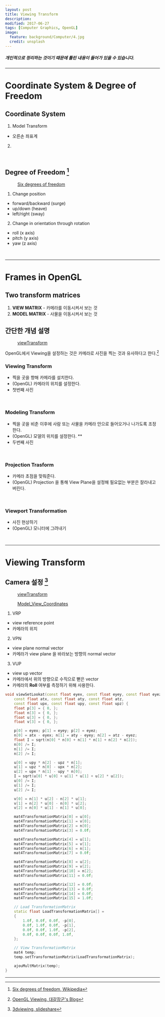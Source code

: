 ```yaml
---
layout: post
title: Viewing Transform
description:
modified: 2017-06-27
tags: [Computer Graphics, OpenGL]
image:
  feature: background/Computer/4.jpg
  credit: unsplash
---
```

##### 개인적으로 정리하는 것이기 때문에 틀린 내용이 들어가 있을 수 있습니다.
---

# Coordinate System & Degree of Freedom

## Coordinate System

1. Model Transform
  - 오른손 좌표계

2. 

<br/>

## Degree of Freedom [^1]

[^1]: [Six degrees of freedom, Wikipedia](https://en.wikipedia.org/wiki/Six_degrees_of_freedom)

<figure>
  <a href="/images/CG/viewTransform/6DOF.jpg"><img src="/images/CG/viewTransform/6DOF.jpg" alt=""></a>
  <figcaption><a href="https://en.wikipedia.org/wiki/Six_degrees_of_freedom" title="viewTransform">Six degrees of freedom</a></figcaption>
</figure>

1. Change position
  * forward/backward (surge)
  * up/down (heave)
  * left/right (sway)

2. Change in orientation through rotation
  * roll (x axis)
  * pitch (y axis)
  * yaw (z axis)


<br/>

---

# Frames in OpenGL

## Two transform matrices
  1. **VIEW MATRIX**
    - 카메라를 이동시켜서 보는 것
  2. **MODEL MATRIX**
    - 사물을 이동시켜서 보는 것
  
## 간단한 개념 설명

<figure>
  <a href="/images/CG/viewTransform/viewTransform.jpg"><img src="/images/CG/viewTransform/viewTransform.jpg" alt=""></a>
  <figcaption><a href="/images/CG/viewTransform/viewTransform.jpg" title="viewTransform"> viewTransform</a></figcaption>
</figure>

OpenGL에서 Viewing을 설정하는 것은 카메라로 사진을 찍는 것과 유사하다고 한다.[^2]

### Viewing Transform

- 찍을 곳을 향해 카메라를 설치한다. 
- (OpenGL) 카메라의 위치를 설정한다. 
- 첫번째 사진

<br/>

### Modeling Transform

- 찍을 곳을 비춘 이후에 사람 또는 사물을 카메라 안으로 들어오거나 나가도록 조정한다.
- (OpenGL) 모델의 위치를 설정한다. **
- 두번째 사진

<br/>

### Projection Trasform

- 카메라 초점을 맞춰준다.
- (OpenGL) Projection 을 통해 View Plane을 설정해 필요없는 부분은 잘라내고 버린다.

<br/>

### Viewport Transformation

- 사진 현상하기
- (OpenGL) 모니터에 그려내기

<br/>

---

# Viewing Transform

## Camera 설정 [^3]

<figure>
  <a href="/images/CG/viewTransform/viewTransform2.jpg" title="viewTransform"><img src="/images/CG/viewTransform/viewTransform2.jpg" alt=""></a>
  <figcaption><a href="https://www.slideshare.net/deepakofheart/3-d-viewing" title="viewTransform">viewTransform</a></figcaption>
</figure>

<figure>
  <a href="/images/CG/viewTransform/modelviewcoordinates.png" title="Model View Coordinates"><img src="/images/CG/viewTransform/modelviewcoordinates.png" alt=""></a>
  <figcaption><a href="http://www.pling.org.uk/cs/cgv.html" title="viewTransform"> Model_View_Coordinates</a></figcaption>
</figure>

1. VRP
  - view reference point
  - 카메라의 위치

2. VPN
  - view plane normal vector
  - 카메라가 view plane 을 바라보는 방향의 normal vector

3. VUP
  - view up vector
  - 카메라에서 위의 방향으로 수직으로 뻗은 vector
  - 카메라의 **Roll** 여부를 측정하기 위해 사용한다.



```cpp
void viewSetLookat(const float eyex, const float eyey, const float eyez,
	const float atx, const float aty, const float atz,
	const float upx, const float upy, const float upz) {
	float p[3] = { 0, };
	float n[3] = { 0, };
	float u[3] = { 0, };
	float v[3] = { 0, };

	p[0] = eyex; p[1] = eyey; p[2] = eyez;
	n[0] = atx - eyex; n[1] = aty - eyey; n[2] = atz - eyez;
	float I = sqrt(n[0] * n[0] + n[1] * n[1] + n[2] * n[2]);
	n[0] /= I;
	n[1] /= I;
	n[2] /= I;

	u[0] = upy * n[2] - upz * n[1];
	u[1] = upz * n[0] - upx * n[2];
	u[2] = upx * n[1] - upy * n[0];
	I = sqrt(u[0] * u[0] + u[1] * u[1] + u[2] * u[2]);
	u[0] /= I;
	u[1] /= I;
	u[2] /= I;

	v[0] = n[1] * u[2] - n[2] * u[1];
	v[1] = n[2] * u[0] - n[0] * u[2];
	v[2] = n[0] * u[1] - n[1] * u[0];

	mat4TransformationMatrix[0] = u[0];
	mat4TransformationMatrix[1] = v[0];
	mat4TransformationMatrix[2] = n[0];
	mat4TransformationMatrix[3] = 0.0f;

	mat4TransformationMatrix[4] = u[1];
	mat4TransformationMatrix[5] = v[1];
	mat4TransformationMatrix[6] = n[1];
	mat4TransformationMatrix[7] = 0.0f;

	mat4TransformationMatrix[8] = u[2];
	mat4TransformationMatrix[9] = v[2];
	mat4TransformationMatrix[10] = n[2];
	mat4TransformationMatrix[11] = 0.0f;

	mat4TransformationMatrix[12] = 0.0f;
	mat4TransformationMatrix[13] = 0.0f;
	mat4TransformationMatrix[14] = 0.0f;
	mat4TransformationMatrix[15] = 1.0f;

	// Load TransformationMatrix
	static float LoadTransformationMatrix[] =
	{
		1.0f, 0.0f, 0.0f, -p[0],
		0.0f, 1.0f, 0.0f, -p[1],
		0.0f, 0.0f, 1.0f, -p[2],
		0.0f, 0.0f, 0.0f, 1.0f,
	};

	// View TransformationMatrix
	mat4 temp;
	temp.setTransformationMatrix(LoadTransformationMatrix);

	ajouMultMatrix(temp);
}
```



[^2]: [OpenGL Viewing, 대갈장군's Blog](http://diehard98.tistory.com/entry/OpenGL-Viewing-Viewing-Modeling-Projection-Viewport-transformation)
[^3]: [3dviewing, slideshare](https://www.slideshare.net/deepakofheart/3-d-viewing)



--- 